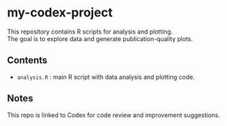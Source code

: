 # my-codex-project

This repository contains R scripts for analysis and plotting.  
The goal is to explore data and generate publication-quality plots.  

## Contents
- `analysis.R` : main R script with data analysis and plotting code.

## Notes
This repo is linked to Codex for code review and improvement suggestions.

